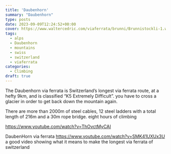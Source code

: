 ```yaml
---
title: 'Daubenhorn'
summary: "Daubenhorn"
type: posts
date: 2023-09-09T12:24:52+00:00
cover: https://www.waltercedric.com/viaferrata/brunni/Brunnistockli-1.webp
tags:
  - alps
  - Daubenhorn
  - mountains
  - swiss
  - switzerland
  - viaferrata
categories:
  - Climbing
draft: true
---
```




The Daubenhorn via ferrata is Switzerland’s longest via ferrata route, at a hefty 9km, and is classified “K5 Extremely Difficult”. 
 you have to cross a glacier in order to get back down the mountain again. 

There are more than 2000m of steel cables, 12 steel ladders with a total length of 216m and a 30m rope bridge.
eight hours of climbing


https://www.youtube.com/watch?v=ThOvctMyCAI

DaubenHorn via ferrata https://www.youtube.com/watch?v=SMK41UXUx3U a good video showing what it means to make the longest via ferrata of switzerland